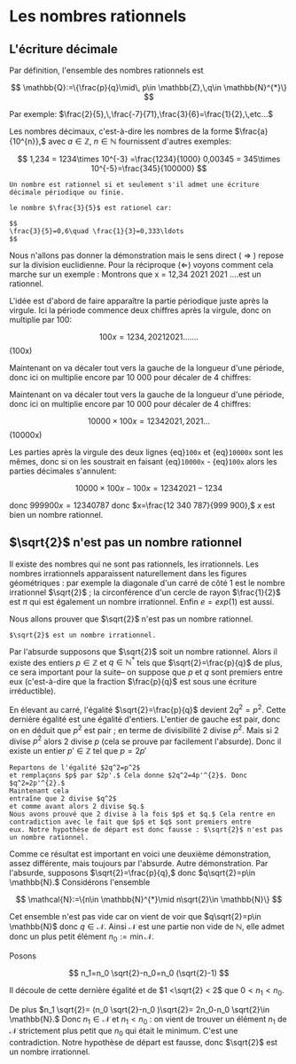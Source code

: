 # Les nombres rationnels

## L'écriture décimale

Par définition, l'ensemble des nombres rationnels est 

$$
\mathbb{Q}:=\{\frac{p}{q}\mid\, p\in \mathbb{Z},\,q\in \mathbb{N}^{*}\}
$$

Par exemple: $\frac{2}{5},\,\frac{-7}{71},\frac{3}{6}=\frac{1}{2},\,etc...$


Les nombres décimaux, c'est-à-dire les nombres de la forme $\frac{a}{10^{n}},$  avec $a\in \mathbb{Z}$, $n\in \mathbb{N}$ fournissent d'autres exemples:

$$
1,234 = 1234\times 10^{-3} =\frac{1234}{1000}
0,00345 = 345\times 10^{-5}=\frac{345}{100000}
$$

```{admonition} Définition
Un nombre est rationnel si et seulement s'il admet une écriture décimale périodique ou finie.
```

```{admonition} Exemple
le nombre $\frac{3}{5}$ est rationel car:

$$
\frac{3}{5}=0,6\quad \frac{1}{3}=0,333\ldots
$$

```
Nous n'allons pas donner la démonstration mais le sens direct ( $\Rightarrow$ ) repose sur la division euclidienne. Pour la
réciproque ($\Leftarrow$) voyons comment cela marche sur un exemple : Montrons que x = 12,34 2021 2021 ....est un rationnel.

L'idée est d'abord de faire apparaître la partie périodique juste après la virgule. Ici la période commence deux chiffres
après la virgule, donc on multiplie par 100:

$$
100x=1234,2021 2021 ....\ldots
$$(100x)

Maintenant on va décaler tout vers la gauche de la longueur d'une période, donc ici on multiplie encore par 10 000
pour décaler de 4 chiffres:

Maintenant on va décaler tout vers la gauche de la longueur d'une période, donc ici on multiplie encore par 10 000
pour décaler de 4 chiffres:

$$
10 000\times 100x= 1234 2021, 2021 \ldots
$$(10000x)

Les parties après la virgule des deux lignes {eq}`100x` et {eq}`10000x` sont les mêmes, donc si on les soustrait en faisant {eq}`10000x` - {eq}`100x` alors les parties décimales s'annulent:

$$
10 000 \times 100x-100x = 12 342 021-1234
$$


donc $999 900x = 12 340 787$ donc $x=\frac{12 340 787}{999 900},$ $x$ est bien un nombre rationnel.

## $\sqrt{2}$ n'est pas un nombre rationnel

Il existe des nombres qui ne sont pas rationnels, les irrationnels. Les nombres irrationnels apparaissent naturellement
dans les figures géométriques : par exemple la diagonale d'un carré de côté 1 est le nombre irrationnel $\sqrt{2}$ ; la
circonférence d'un cercle de rayon $\frac{1}{2}$
est $\pi$ qui est également un nombre irrationnel. Enfin $e = exp(1)$ est aussi.

Nous allons prouver que $\sqrt{2}$ n'est pas un nombre rationnel.

```{admonition} Proposition
$\sqrt{2}$ est un nombre irrationnel.
```

Par l'absurde supposons que $\sqrt{2}$ soit un nombre rationnel. Alors il existe des entiers $p\in\mathbb{Z}$ et $q\in \mathbb{N}^{*}$ tels que $\sqrt{2}=\frac{p}{q}$
de plus, ce sera important pour la suite– on suppose que $p$ et $q$ sont premiers entre eux (c'est-à-dire
que la fraction $\frac{p}{q}$ est sous une écriture irréductible).

En élevant au carré, l'égalité $\sqrt{2}=\frac{p}{q}$
devient $2q^2=p^2$. Cette dernière égalité est une égalité d'entiers. L'entier de
gauche est pair, donc on en déduit que $p^2$
est pair ; en terme de divisibilité 2 divise $p^2$.
Mais si 2 divise $p^2$
alors 2 divise $p$ (cela se prouve par facilement l'absurde). Donc il existe un entier $p'\in \mathbb{Z}$ tel que $p=2p'$

```{admonition} Démonstration
Repartons de l'égalité $2q^2=p^2$
et remplaçons $p$ par $2p'.$ Cela donne $2q^2=4p'^{2}$. Donc $q^2=2p'^{2}.$
Maintenant cela
entraîne que 2 divise $q^2$
et comme avant alors 2 divise $q.$
Nous avons prouvé que 2 divise à la fois $p$ et $q.$ Cela rentre en contradiction avec le fait que $p$ et $q$ sont premiers entre
eux. Notre hypothèse de départ est donc fausse : $\sqrt{2}$ n'est pas un nombre rationnel.
```

Comme ce résultat est important en voici une deuxième démonstration, assez différente, mais toujours par l'absurde.
Autre démonstration. Par l'absurde, supposons $\sqrt{2}=\frac{p}{q},$ donc $q\sqrt{2}=p\in \mathbb{N}.$ Considérons l'ensemble

$$
\mathcal{N}:=\{n\in \mathbb{N}^{*}\mid n\sqrt{2}\in \mathbb{N}\}
$$


Cet ensemble n'est pas vide car on vient de voir que $q\sqrt{2}=p\in \mathbb{N}$ donc $q\in \mathcal{N}.$ Ainsi $\mathcal{N}$ est une partie non vide de $\mathbb{N},$
elle admet donc un plus petit élément $n_0 :=\min \mathcal{N}.$

Posons

$$
n_1=n_0 \sqrt{2}-n_0=n_0 (\sqrt{2}-1)
$$

Il découle de cette dernière égalité et de $1 <\sqrt{2} < 2$ que $0 < n_1 < n_0.$

De plus $n_1 \sqrt{2}= (n_0 \sqrt{2}-n_0
)\sqrt{2}= 2n_0-n_0 \sqrt{2}\in \mathbb{N}.$ Donc $n_1\in \mathcal{N}$ et $n_1 < n_0$
: on vient de trouver un élément $n_1$ de
$\mathcal{N}$ strictement plus petit que $n_0$ qui était le minimum. C'est une contradiction.
Notre hypothèse de départ est fausse, donc $\sqrt{2}$ est un nombre irrationnel.

